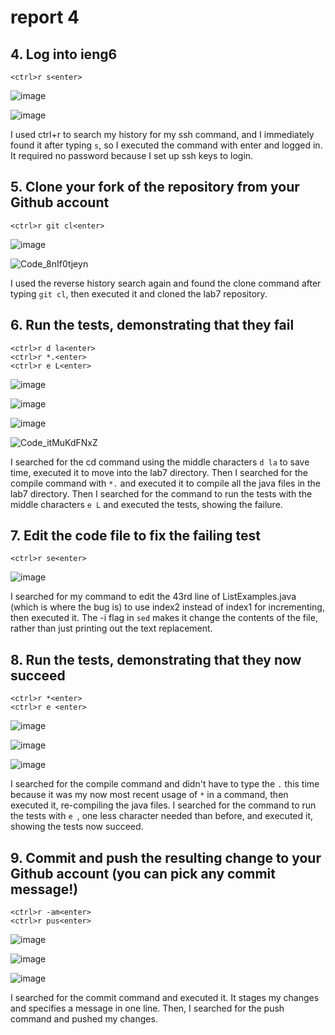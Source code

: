 # report 4

## 4. Log into ieng6
```
<ctrl>r s<enter>
```
![image](https://user-images.githubusercontent.com/110417554/224607474-67e69bbc-bc6c-4e27-be42-534d070d9f87.png)

![image](https://user-images.githubusercontent.com/110417554/224607595-26880234-8af4-4223-8d21-bf56c08b9ea9.png)

I used ctrl+r to search my history for my ssh command, and I immediately found it after typing `s`, so I executed the command with enter and logged in. It required no password because I set up ssh keys to login.
## 5. Clone your fork of the repository from your Github account
```
<ctrl>r git cl<enter>
```
![image](https://user-images.githubusercontent.com/110417554/224609453-414a1175-16a8-4afc-a733-2373a6e6a66f.png)

![Code_8nIf0tjeyn](https://user-images.githubusercontent.com/110417554/224607813-ceae3dd7-a6f8-4ab3-b12d-1ca5d37de3ab.png)

I used the reverse history search again and found the clone command after typing `git cl`, then executed it and cloned the lab7 repository.
## 6. Run the tests, demonstrating that they fail
```
<ctrl>r d la<enter>
<ctrl>r *.<enter>
<ctrl>r e L<enter>
```
![image](https://user-images.githubusercontent.com/110417554/224607934-b873d2a4-3ad4-45e5-b9bf-d6182a0cd9f3.png)

![image](https://user-images.githubusercontent.com/110417554/224608210-d6d5f0a8-1cbf-4b7e-a292-be580ef90059.png)

![image](https://user-images.githubusercontent.com/110417554/224608924-0706ed93-5c29-4171-8540-ab0a9c197211.png)

![Code_itMuKdFNxZ](https://user-images.githubusercontent.com/110417554/224609003-d669d7f5-f616-4cf8-8461-b9f4f0a42181.png)

I searched for the cd command using the middle characters `d la` to save time, executed it to move into the lab7 directory. Then I searched for the compile command with `*.` and executed it to compile all the java files in the lab7 directory. Then I searched for the command to run the tests with the middle characters `e L` and executed the tests, showing the failure.
## 7. Edit the code file to fix the failing test
```
<ctrl>r se<enter>
```
![image](https://user-images.githubusercontent.com/110417554/224611258-5a244c85-118c-446f-8699-1d8218f553d4.png)

I searched for my command to edit the 43rd line of ListExamples.java (which is where the bug is) to use index2 instead of index1 for incrementing, then executed it. The -i flag in `sed` makes it change the contents of the file, rather than just printing out the text replacement.
## 8. Run the tests, demonstrating that they now succeed
```
<ctrl>r *<enter>
<ctrl>r e <enter>
```
![image](https://user-images.githubusercontent.com/110417554/224612280-e966f06d-c204-4981-b77d-05147b2bf03b.png)

![image](https://user-images.githubusercontent.com/110417554/224612045-39ef7f86-f95d-4d29-88ab-29ce49768369.png)

![image](https://user-images.githubusercontent.com/110417554/224612237-f30ab476-3027-4b95-8470-081ba6fc696d.png)

I searched for the compile command and didn't have to type the `.` this time because it was my now most recent usage of `*` in a command, then executed it, re-compiling the java files. I searched for the command to run the tests with `e `, one less character needed than before, and executed it, showing the tests now succeed.
## 9. Commit and push the resulting change to your Github account (you can pick any commit message!)
```
<ctrl>r -am<enter>
<ctrl>r pus<enter>
```
![image](https://user-images.githubusercontent.com/110417554/224612327-76a68897-3652-4d7d-9ea6-6da1552bc657.png)

![image](https://user-images.githubusercontent.com/110417554/224612437-5e353fe5-5c95-4fa9-98d7-8fd76fc9e683.png)

![image](https://user-images.githubusercontent.com/110417554/224612757-77a7b8e4-869c-498a-b072-7de262178eb1.png)

I searched for the commit command and executed it. It stages my changes and specifies a message in one line. Then, I searched for the push command and pushed my changes.

